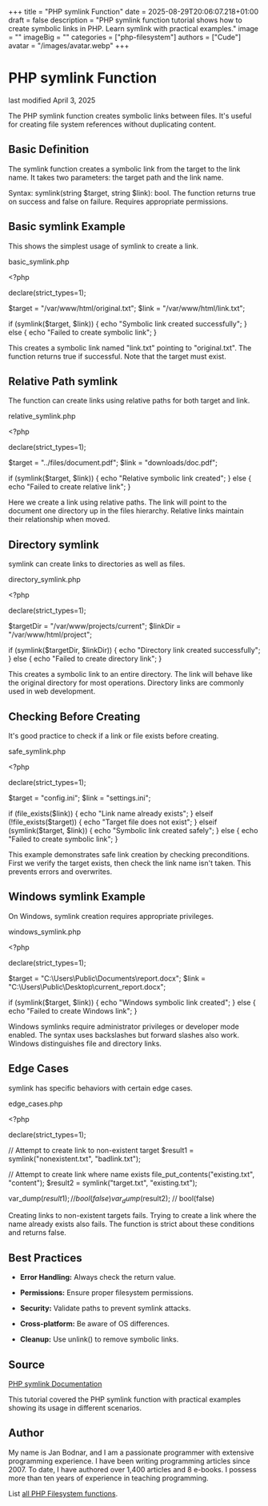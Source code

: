 +++
title = "PHP symlink Function"
date = 2025-08-29T20:06:07.218+01:00
draft = false
description = "PHP symlink function tutorial shows how to create symbolic links in PHP. Learn symlink with practical examples."
image = ""
imageBig = ""
categories = ["php-filesystem"]
authors = ["Cude"]
avatar = "/images/avatar.webp"
+++

# PHP symlink Function

last modified April 3, 2025

The PHP symlink function creates symbolic links between files. It's
useful for creating file system references without duplicating content.

## Basic Definition

The symlink function creates a symbolic link from the target to the
link name. It takes two parameters: the target path and the link name.

Syntax: symlink(string $target, string $link): bool. The function
returns true on success and false on failure. Requires appropriate permissions.

## Basic symlink Example

This shows the simplest usage of symlink to create a link.

basic_symlink.php
  

&lt;?php

declare(strict_types=1);

$target = "/var/www/html/original.txt";
$link = "/var/www/html/link.txt";

if (symlink($target, $link)) {
    echo "Symbolic link created successfully";
} else {
    echo "Failed to create symbolic link";
}

This creates a symbolic link named "link.txt" pointing to "original.txt". The
function returns true if successful. Note that the target must exist.

## Relative Path symlink

The function can create links using relative paths for both target and link.

relative_symlink.php
  

&lt;?php

declare(strict_types=1);

$target = "../files/document.pdf";
$link = "downloads/doc.pdf";

if (symlink($target, $link)) {
    echo "Relative symbolic link created";
} else {
    echo "Failed to create relative link";
}

Here we create a link using relative paths. The link will point to the document
one directory up in the files hierarchy. Relative links maintain their
relationship when moved.

## Directory symlink

symlink can create links to directories as well as files.

directory_symlink.php
  

&lt;?php

declare(strict_types=1);

$targetDir = "/var/www/projects/current";
$linkDir = "/var/www/html/project";

if (symlink($targetDir, $linkDir)) {
    echo "Directory link created successfully";
} else {
    echo "Failed to create directory link";
}

This creates a symbolic link to an entire directory. The link will behave like
the original directory for most operations. Directory links are commonly used in
web development.

## Checking Before Creating

It's good practice to check if a link or file exists before creating.

safe_symlink.php
  

&lt;?php

declare(strict_types=1);

$target = "config.ini";
$link = "settings.ini";

if (file_exists($link)) {
    echo "Link name already exists";
} elseif (!file_exists($target)) {
    echo "Target file does not exist";
} elseif (symlink($target, $link)) {
    echo "Symbolic link created safely";
} else {
    echo "Failed to create symbolic link";
}

This example demonstrates safe link creation by checking preconditions. First we
verify the target exists, then check the link name isn't taken. This prevents
errors and overwrites.

## Windows symlink Example

On Windows, symlink creation requires appropriate privileges.

windows_symlink.php
  

&lt;?php

declare(strict_types=1);

$target = "C:\\Users\\Public\\Documents\\report.docx";
$link = "C:\\Users\\Public\\Desktop\\current_report.docx";

if (symlink($target, $link)) {
    echo "Windows symbolic link created";
} else {
    echo "Failed to create Windows link";
}

Windows symlinks require administrator privileges or developer mode enabled. The
syntax uses backslashes but forward slashes also work. Windows distinguishes
file and directory links.

## Edge Cases

symlink has specific behaviors with certain edge cases.

edge_cases.php
  

&lt;?php

declare(strict_types=1);

// Attempt to create link to non-existent target
$result1 = symlink("nonexistent.txt", "badlink.txt");

// Attempt to create link where name exists
file_put_contents("existing.txt", "content");
$result2 = symlink("target.txt", "existing.txt");

var_dump($result1); // bool(false)
var_dump($result2); // bool(false)

Creating links to non-existent targets fails. Trying to create a link where the
name already exists also fails. The function is strict about these conditions
and returns false.

## Best Practices

- **Error Handling:** Always check the return value.

- **Permissions:** Ensure proper filesystem permissions.

- **Security:** Validate paths to prevent symlink attacks.

- **Cross-platform:** Be aware of OS differences.

- **Cleanup:** Use unlink() to remove symbolic links.

## Source

[PHP symlink Documentation](https://www.php.net/manual/en/function.symlink.php)

This tutorial covered the PHP symlink function with practical
examples showing its usage in different scenarios.

## Author

My name is Jan Bodnar, and I am a passionate programmer with extensive
programming experience. I have been writing programming articles since 2007.
To date, I have authored over 1,400 articles and 8 e-books. I possess more
than ten years of experience in teaching programming.

List [all PHP Filesystem functions](/php/#php-fs).